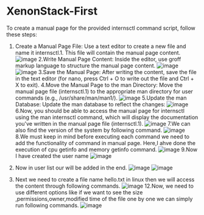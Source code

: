 # XenonStack-First
To create a manual page for the provided internsctl command script, follow these steps:

1. Create a Manual Page File:
Use a text editor to create a new file and name it internsctl.1. This file will contain the manual page content.
![image](https://github.com/komalyadav001/XenonStack-First/assets/102211536/4bc5bed5-64b1-43f7-9c52-769d639ef0bd)
2.Write Manual Page Content:
Inside the editor, use groff markup language to structure the manual page content.
![image](https://github.com/komalyadav001/XenonStack-First/assets/102211536/3225adae-c9f4-45ef-b045-4720e51a477b)
![image](https://github.com/komalyadav001/XenonStack-First/assets/102211536/1e8ef4e4-4038-4192-82de-f781280272b7)
3.Save the Manual Page:
After writing the content, save the file in the text editor (for nano, press Ctrl + O to write out the file and Ctrl + X to exit).
4.Move the Manual Page to the man Directory:
 Move the manual page file (internsctl.1) to the appropriate man directory for user commands (e.g., /usr/share/man/man1/).
![image](https://github.com/komalyadav001/XenonStack-First/assets/102211536/e101319a-a7a2-4a37-94dc-6e1dad4e7447)
5.Update the man Database: Update the man database to reflect the changes:
![image](https://github.com/komalyadav001/XenonStack-First/assets/102211536/818d99be-cdb9-4d6b-9cd1-a21579860686)
6.Now, you should be able to access the manual page for internsctl using the man internsctl command, which will display the documentation you've written in the manual page file (internsctl.1).
![image](https://github.com/komalyadav001/XenonStack-First/assets/102211536/ec0fa1a3-6cd7-47cd-b822-6bb131c9193a)
7.We can also find the version of the system by following command.
![image](https://github.com/komalyadav001/XenonStack-First/assets/102211536/41279a8b-35cf-4b01-80e4-b66adfd1cc6f)
8.We must keep in mind before executing each command we need to add the functionality of command in manual page.
Here,I ahve done the execution of cpu getinfo and memory getinfo command.
![image](https://github.com/komalyadav001/XenonStack-First/assets/102211536/4d7e92a8-5c96-44dc-963f-4c6029b613da)
9.Now I have created the user name
![image](https://github.com/komalyadav001/XenonStack-First/assets/102211536/e4edbda9-0db7-4f58-aadc-dac60dbb487e)
10. Now in user list our will be added in the end.
    ![image](https://github.com/komalyadav001/XenonStack-First/assets/102211536/458fa5f5-3a78-4ab9-b1da-fe4380a9a3db)
    ![image](https://github.com/komalyadav001/XenonStack-First/assets/102211536/b06d4fdc-93c9-4e0a-bf69-53f429f729fe)

11. Next we need to create a file name hello.txt in linux then we will access the content through following commands.
    ![image](https://github.com/komalyadav001/XenonStack-First/assets/102211536/1aeb450c-df17-4fda-9f67-7b4fc8ce0e65)
12.Now, we need to use different options like if we want to see the size ,permissions,owner,modified time of the file one by one we can simply run following commands.
![image](https://github.com/komalyadav001/XenonStack-First/assets/102211536/4eeeb143-b2c5-4384-9bce-fb10cf868402)








